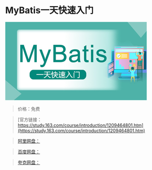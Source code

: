 # MyBatis一天快速入门

![img](../../../assets/study163/free/3ab852353754425b928a16857baa0bb0.jpg)

> 价格：免费

> [官方链接：https://study.163.com/course/introduction/1209464801.htm](https://study.163.com/course/introduction/1209464801.htm)

> [阿里网盘：]()

> [百度网盘：]()

> [夸克网盘：]()
